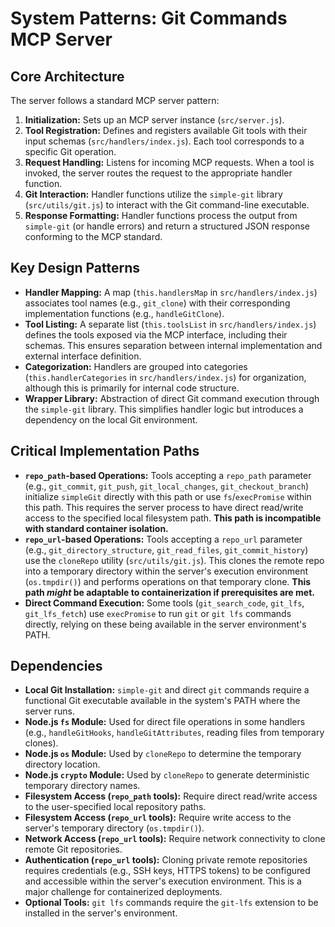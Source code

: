 # System Patterns: Git Commands MCP Server

## Core Architecture

The server follows a standard MCP server pattern:

1.  **Initialization:** Sets up an MCP server instance (`src/server.js`).
2.  **Tool Registration:** Defines and registers available Git tools with their input schemas (`src/handlers/index.js`). Each tool corresponds to a specific Git operation.
3.  **Request Handling:** Listens for incoming MCP requests. When a tool is invoked, the server routes the request to the appropriate handler function.
4.  **Git Interaction:** Handler functions utilize the `simple-git` library (`src/utils/git.js`) to interact with the Git command-line executable.
5.  **Response Formatting:** Handler functions process the output from `simple-git` (or handle errors) and return a structured JSON response conforming to the MCP standard.

## Key Design Patterns

- **Handler Mapping:** A map (`this.handlersMap` in `src/handlers/index.js`) associates tool names (e.g., `git_clone`) with their corresponding implementation functions (e.g., `handleGitClone`).
- **Tool Listing:** A separate list (`this.toolsList` in `src/handlers/index.js`) defines the tools exposed via the MCP interface, including their schemas. This ensures separation between internal implementation and external interface definition.
- **Categorization:** Handlers are grouped into categories (`this.handlerCategories` in `src/handlers/index.js`) for organization, although this is primarily for internal code structure.
- **Wrapper Library:** Abstraction of direct Git command execution through the `simple-git` library. This simplifies handler logic but introduces a dependency on the local Git environment.

## Critical Implementation Paths

- **`repo_path`-based Operations:** Tools accepting a `repo_path` parameter (e.g., `git_commit`, `git_push`, `git_local_changes`, `git_checkout_branch`) initialize `simpleGit` directly with this path or use `fs`/`execPromise` within this path. This requires the server process to have direct read/write access to the specified local filesystem path. **This path is incompatible with standard container isolation.**
- **`repo_url`-based Operations:** Tools accepting a `repo_url` parameter (e.g., `git_directory_structure`, `git_read_files`, `git_commit_history`) use the `cloneRepo` utility (`src/utils/git.js`). This clones the remote repo into a temporary directory within the server's execution environment (`os.tmpdir()`) and performs operations on that temporary clone. **This path _might_ be adaptable to containerization if prerequisites are met.**
- **Direct Command Execution:** Some tools (`git_search_code`, `git_lfs`, `git_lfs_fetch`) use `execPromise` to run `git` or `git lfs` commands directly, relying on these being available in the server environment's PATH.

## Dependencies

- **Local Git Installation:** `simple-git` and direct `git` commands require a functional Git executable available in the system's PATH where the server runs.
- **Node.js `fs` Module:** Used for direct file operations in some handlers (e.g., `handleGitHooks`, `handleGitAttributes`, reading files from temporary clones).
- **Node.js `os` Module:** Used by `cloneRepo` to determine the temporary directory location.
- **Node.js `crypto` Module:** Used by `cloneRepo` to generate deterministic temporary directory names.
- **Filesystem Access (`repo_path` tools):** Require direct read/write access to the user-specified local repository paths.
- **Filesystem Access (`repo_url` tools):** Require write access to the server's temporary directory (`os.tmpdir()`).
- **Network Access (`repo_url` tools):** Require network connectivity to clone remote Git repositories.
- **Authentication (`repo_url` tools):** Cloning private remote repositories requires credentials (e.g., SSH keys, HTTPS tokens) to be configured and accessible within the server's execution environment. This is a major challenge for containerized deployments.
- **Optional Tools:** `git lfs` commands require the `git-lfs` extension to be installed in the server's environment.
